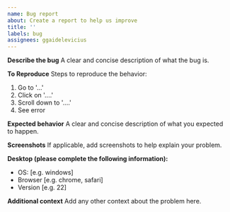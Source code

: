 ```yaml
---
name: Bug report
about: Create a report to help us improve
title: ''
labels: bug
assignees: ggaidelevicius
---
```


**Describe the bug**
A clear and concise description of what the bug is.

**To Reproduce**
Steps to reproduce the behavior:

1. Go to '...'
2. Click on '....'
3. Scroll down to '....'
4. See error

**Expected behavior**
A clear and concise description of what you expected to happen.

**Screenshots**
If applicable, add screenshots to help explain your problem.

**Desktop (please complete the following information):**

- OS: [e.g. windows]
- Browser [e.g. chrome, safari]
- Version [e.g. 22]

**Additional context**
Add any other context about the problem here.
